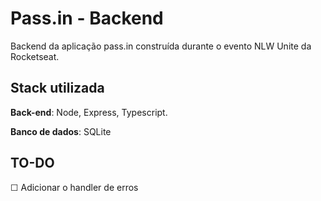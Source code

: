 # Pass.in - Backend

Backend da aplicação pass.in construída durante o evento NLW Unite da Rocketseat.

## Stack utilizada

**Back-end**: Node, Express, Typescript.

**Banco de dados**: SQLite

## TO-DO

&#9744; Adicionar o handler de erros
